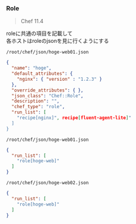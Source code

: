 ### Role 

> Chef 11.4

roleに共通の項目を記載して  
各ホストはroleのjsonを見に行くようにする

`/root/chef/json/hoge-web01.json`  

```json
{
  "name": "hoge",
  "default_attributes": {
    "nginx": { "version" : "1.2.3" }
  },
  "override_attributes": { },
  "json_class": "Chef::Role",
  "description": "",
  "chef_type": "role",
  "run_list": [
    "recipe[nginx]", recipe[fluent-agent-lite]"
  ]
}
```

`/root/chef/json/hoge-web01.json`  

```json
{
  "run_list": [
    "role[hoge-web]"
  ]
}
```

`/root/chef/json/hoge-web02.json`  

```json
{
  "run_list": [
    "role[hoge-web]"
  ]
}
```
